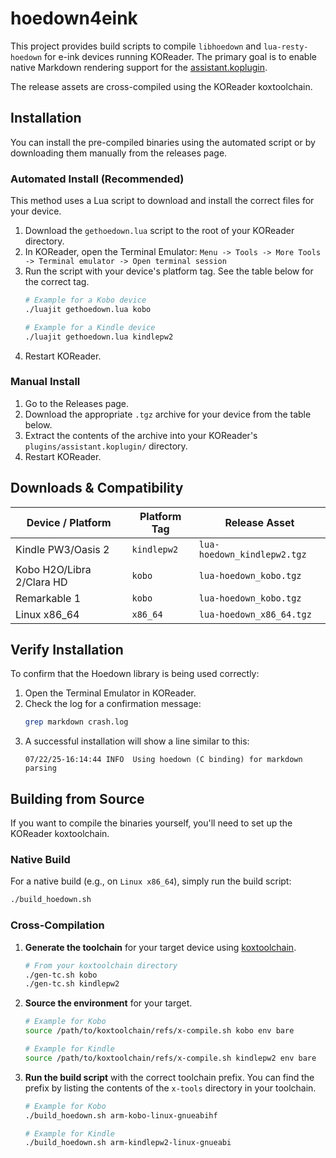 # hoedown4eink

This project provides build scripts to compile `libhoedown` and `lua-resty-hoedown` for e-ink devices running KOReader. The primary goal is to enable native Markdown rendering support for the [assistant.koplugin](https://github.com/omer-faruq/assistant.koplugin).

The release assets are cross-compiled using the KOReader koxtoolchain.

## Installation

You can install the pre-compiled binaries using the automated script or by downloading them manually from the releases page.

### Automated Install (Recommended)

This method uses a Lua script to download and install the correct files for your device.

1.  Download the `gethoedown.lua` script to the root of your KOReader directory.
2.  In KOReader, open the Terminal Emulator:
    `Menu -> Tools -> More Tools -> Terminal emulator -> Open terminal session`
3.  Run the script with your device's platform tag. See the table below for the correct tag.
    ```sh
    # Example for a Kobo device
    ./luajit gethoedown.lua kobo

    # Example for a Kindle device
    ./luajit gethoedown.lua kindlepw2
    ```
4.  Restart KOReader.

### Manual Install

1.  Go to the Releases page.
2.  Download the appropriate `.tgz` archive for your device from the table below.
3.  Extract the contents of the archive into your KOReader's `plugins/assistant.koplugin/` directory.
4.  Restart KOReader.

## Downloads & Compatibility

| Device / Platform         | Platform Tag  | Release Asset             |
|---------------------------|---------------|---------------------------|
| Kindle PW3/Oasis 2        | `kindlepw2`   | `lua-hoedown_kindlepw2.tgz` |
| Kobo H2O/Libra 2/Clara HD | `kobo`        | `lua-hoedown_kobo.tgz`    |
| Remarkable 1              | `kobo`        | `lua-hoedown_kobo.tgz`    |
| Linux x86_64              | `x86_64`      | `lua-hoedown_x86_64.tgz`  |

## Verify Installation

To confirm that the Hoedown library is being used correctly:

1.  Open the Terminal Emulator in KOReader.
2.  Check the log for a confirmation message:
    ```sh
    grep markdown crash.log
    ```
3.  A successful installation will show a line similar to this:
    ```
    07/22/25-16:14:44 INFO  Using hoedown (C binding) for markdown parsing
    ```

## Building from Source

If you want to compile the binaries yourself, you'll need to set up the KOReader koxtoolchain.

### Native Build

For a native build (e.g., on `Linux x86_64`), simply run the build script:
```sh
./build_hoedown.sh
```

### Cross-Compilation

1.  **Generate the toolchain** for your target device using [koxtoolchain](https://github.com/koreader/koxtoolchain).
    ```sh
    # From your koxtoolchain directory
    ./gen-tc.sh kobo
    ./gen-tc.sh kindlepw2
    ```

2.  **Source the environment** for your target.
    ```sh
    # Example for Kobo
    source /path/to/koxtoolchain/refs/x-compile.sh kobo env bare

    # Example for Kindle
    source /path/to/koxtoolchain/refs/x-compile.sh kindlepw2 env bare
    ```

3.  **Run the build script** with the correct toolchain prefix. You can find the prefix by listing the contents of the `x-tools` directory in your toolchain.
    ```sh
    # Example for Kobo
    ./build_hoedown.sh arm-kobo-linux-gnueabihf

    # Example for Kindle
    ./build_hoedown.sh arm-kindlepw2-linux-gnueabi
    ```

